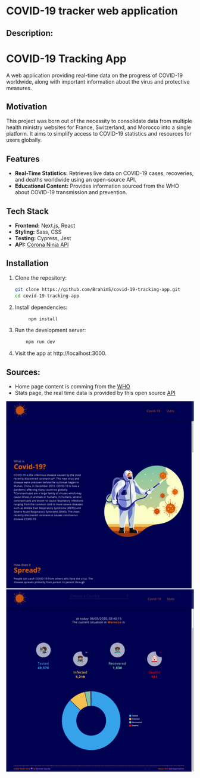# **COVID-19 tracker web application**

## Description:

# COVID-19 Tracking App

A web application providing real-time data on the progress of COVID-19 worldwide, along with important information about the virus and protective measures.

## Motivation

This project was born out of the necessity to consolidate data from multiple health ministry websites for France, Switzerland, and Morocco into a single platform. It aims to simplify access to COVID-19 statistics and resources for users globally.

## Features

- **Real-Time Statistics:** Retrieves live data on COVID-19 cases, recoveries, and deaths worldwide using an open-source API.
- **Educational Content:** Provides information sourced from the WHO about COVID-19 transmission and prevention.

## Tech Stack

- **Frontend:** Next.js, React
- **Styling:** Sass, CSS
- **Testing:** Cypress, Jest
- **API:** [Corona Ninja API](https://corona.lmao.ninja)

## Installation

1. Clone the repository:
   ```bash
   git clone https://github.com/BrahimS/covid-19-tracking-app.git
   cd covid-19-tracking-app
   ```
2. Install dependencies:
   ```bash
		npm install
   ```
3. Run the development server:
 	```bash
		npm run dev
  	```
4. Visit the app at http://localhost:3000.

## Sources:

- Home page content is comming from the [WHO](https://www.who.int/)
- Stats page, the real time data is provided by this open source [API](https://corona.lmao.ninja/)

![homepage](https://raw.githubusercontent.com/BrahimS/covid-19-tracking-app/master/public/images/homepage.png)
![statspage](https://raw.githubusercontent.com/BrahimS/covid-19-tracking-app/master/public/images/statsPage.png)
